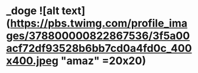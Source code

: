 # _doge ![alt text](https://pbs.twimg.com/profile_images/378800000822867536/3f5a00acf72df93528b6bb7cd0a4fd0c_400x400.jpeg "amaz" =20x20)

